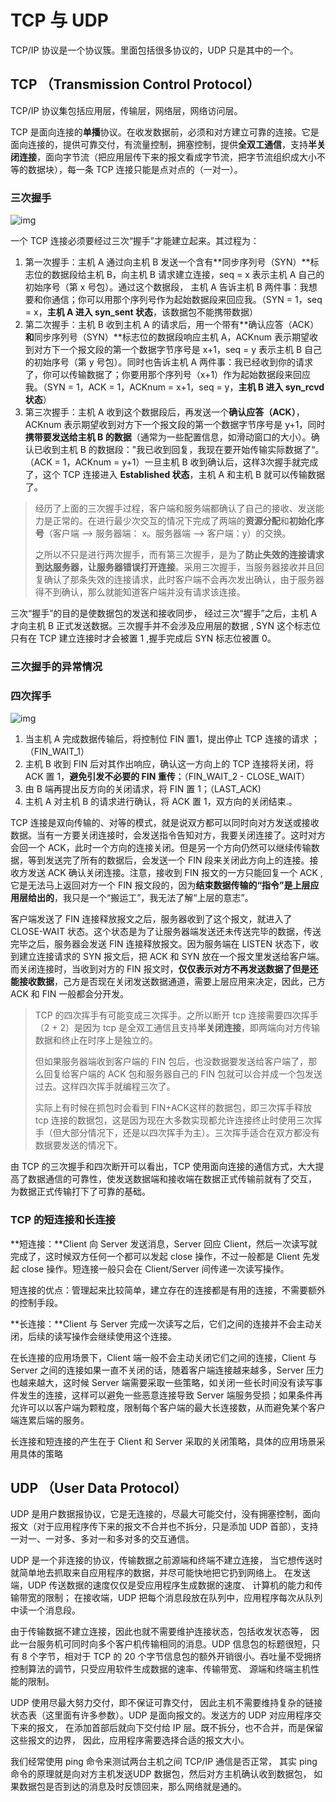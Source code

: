 # TCP 与 UDP

TCP/IP 协议是一个协议簇。里面包括很多协议的，UDP 只是其中的一个。



## TCP （Transmission Control Protocol）

TCP/IP 协议集包括应用层，传输层，网络层，网络访问层。 

TCP 是面向连接的**单播**协议。在收发数据前，必须和对方建立可靠的连接。它是面向连接的，提供可靠交付，有流量控制，拥塞控制，提供**全双工通信**，支持**半关闭连接**，面向字节流（把应用层传下来的报文看成字节流，把字节流组织成大小不等的数据块），每一条 TCP 连接只能是点对点的（一对一）。



### 三次握手

![img](https://pic4.zhimg.com/80/v2-0673bbc84fe4440aed9d1dadc67ae79b_720w.jpg)

一个 TCP 连接必须要经过三次“握手”才能建立起来。其过程为：

1. 第一次握手：主机 A 通过向主机 B 发送一个含有**同步序列号（SYN）**标志位的数据段给主机 B，向主机 B 请求建立连接，seq = x 表示主机 A 自己的初始序号（第 x 号包）。通过这个数据段， 主机 A 告诉主机 B 两件事：我想要和你通信；你可以用那个序列号作为起始数据段来回应我。（SYN = 1，seq = x，**主机 A 进入 syn_sent 状态**，该数据包不能携带数据）
2. 第二次握手：主机 B 收到主机 A 的请求后，用一个带有**确认应答（ACK）**和**同步序列号（SYN）**标志位的数据段响应主机 A，ACKnum 表示期望收到对方下一个报文段的第一个数据字节序号是 x+1，seq = y 表示主机 B 自己的初始序号（第 y 号包）。同时也告诉主机 A 两件事：我已经收到你的请求了，你可以传输数据了；你要用那个序列号（x+1）作为起始数据段来回应我。（SYN = 1，ACK = 1，ACKnum = x+1，seq = y，**主机 B 进入 syn_rcvd 状态**）
3. 第三次握手：主机 A 收到这个数据段后，再发送一个**确认应答（ACK）**，ACKnum 表示期望收到对方下一个报文段的第一个数据字节序号是 y+1，同时**携带要发送给主机 B 的数据**（通常为一些配置信息，如滑动窗口的大小）。确认已收到主机 B 的数据段："我已收到回复，我现在要开始传输实际数据了“。（ACK = 1，ACKnum = y+1）一旦主机 B 收到确认后，这样3次握手就完成了，这个 TCP 连接进入 **Established 状态**，主机 A 和主机 B 就可以传输数据了。

> 经历了上面的三次握手过程，客户端和服务端都确认了自己的接收、发送能力是正常的。在进行最少次交互的情况下完成了两端的**资源分配**和**初始化序号**（客户端 --> 服务器端： x。服务器端 --> 客户端：y）的交换。
>
> 
>
> 之所以不只是进行两次握手，而有第三次握手，是为了**防止失效的连接请求到达服务器，让服务器错误打开连接**。采用三次握手，当服务器接收并且回复确认了那条失效的连接请求，此时客户端不会再次发出确认，由于服务器得不到确认，那么就能知道客户端并没有请求该连接。



三次“握手”的目的是使数据包的发送和接收同步， 经过三次“握手”之后，主机 A 才向主机 B 正式发送数据。三次握手并不会涉及应用层的数据 , SYN 这个标志位只有在 TCP 建立连接时才会被置 1 ,握手完成后 SYN 标志位被置 0。



### 三次握手的异常情况





### 四次挥手

![img](https://pic2.zhimg.com/80/v2-8bf6f231cdd87b2613554f54424e8201_720w.jpg)

1. 当主机 A 完成数据传输后，将控制位 FIN 置1，提出停止 TCP 连接的请求 ；（FIN_WAIT_1）
2. 主机 B 收到 FIN 后对其作出响应，确认这一方向上的 TCP 连接将关闭，将 ACK 置 1，**避免引发不必要的 FIN 重传**；（FIN_WAIT_2 - CLOSE_WAIT）
3. 由 B 端再提出反方向的关闭请求，将 FIN 置 1；（LAST_ACK)
4. 主机 A 对主机 B 的请求进行确认，将 ACK 置 1，双方向的关闭结束.。

TCP 连接是双向传输的、对等的模式，就是说双方都可以同时向对方发送或接收数据。当有一方要关闭连接时，会发送指令告知对方，我要关闭连接了。这时对方会回一个 ACK，此时一个方向的连接关闭。但是另一个方向仍然可以继续传输数据，等到发送完了所有的数据后，会发送一个 FIN 段来关闭此方向上的连接。接收方发送 ACK 确认关闭连接。注意，接收到 FIN 报文的一方只能回复一个 ACK , 它是无法马上返回对方一个 FIN 报文段的，因为**结束数据传输的“指令”是上层应用层给出的**，我只是一个“搬运工”，我无法了解“上层的意志”。

客户端发送了 FIN 连接释放报文之后，服务器收到了这个报文，就进入了 CLOSE-WAIT 状态。这个状态是为了让服务器端发送还未传送完毕的数据，传送完毕之后，服务器会发送 FIN 连接释放报文。因为服务端在 LISTEN 状态下，收到建立连接请求的 SYN 报文后，把 ACK 和 SYN 放在一个报文里发送给客户端。而关闭连接时，当收到对方的 FIN 报文时，**仅仅表示对方不再发送数据了但是还能接收数据**，己方是否现在关闭发送数据通道，需要上层应用来决定，因此，己方 ACK 和 FIN 一般都会分开发。



> TCP 的四次挥手有可能变成三次挥手。之所以断开 tcp 连接需要四次挥手（2 + 2）是因为 tcp 是全双工通信且支持**半关闭连接**，即两端向对方传输数据和终止在时序上是独立的。
>
> 但如果服务器端收到客户端的 FIN 包后，也没数据要发送给客户端了，那么回复给客户端的 ACK 包和服务器自己的 FIN 包就可以合并成一个包发送过去。这样四次挥手就编程三次了。
>
> 实际上有时候在抓包时会看到 FIN+ACK这样的数据包，即三次挥手释放 tcp 连接的数据包，这是因为现在大多数实现都允许连接终止时使用三次挥手（但大部分情况下，还是以四次挥手为主）。三次挥手适合在双方都没有数据要发送的情况下。



由 TCP 的三次握手和四次断开可以看出，TCP 使用面向连接的通信方式，大大提高了数据通信的可靠性，使发送数据端和接收端在数据正式传输前就有了交互， 为数据正式传输打下了可靠的基础。



### TCP 的短连接和长连接

**短连接：**Client 向 Server 发送消息，Server 回应 Client，然后一次读写就完成了，这时候双方任何一个都可以发起 close 操作，不过一般都是 Client 先发起 close 操作。短连接一般只会在 Client/Server 间传递一次读写操作。

短连接的优点：管理起来比较简单，建立存在的连接都是有用的连接，不需要额外的控制手段。

**长连接：**Client 与 Server 完成一次读写之后，它们之间的连接并不会主动关闭，后续的读写操作会继续使用这个连接。

在长连接的应用场景下，Client 端一般不会主动关闭它们之间的连接，Client 与 Server 之间的连接如果一直不关闭的话，随着客户端连接越来越多，Server 压力也越来越大，这时候 Server 端需要采取一些策略，如关闭一些长时间没有读写事件发生的连接，这样可以避免一些恶意连接导致 Server 端服务受损；如果条件再允许可以以客户端为颗粒度，限制每个客户端的最大长连接数，从而避免某个客户端连累后端的服务。

长连接和短连接的产生在于 Client 和 Server 采取的关闭策略，具体的应用场景采用具体的策略



## UDP （User Data Protocol）

UDP 是用户数据报协议，它是无连接的，尽最大可能交付，没有拥塞控制，面向报文（对于应用程序传下来的报文不合并也不拆分，只是添加 UDP 首部），支持一对一、一对多、多对一和多对多的交互通信。

UDP 是一个非连接的协议，传输数据之前源端和终端不建立连接， 当它想传送时就简单地去抓取来自应用程序的数据，并尽可能快地把它扔到网络上。 在发送端，UDP 传送数据的速度仅仅是受应用程序生成数据的速度、 计算机的能力和传输带宽的限制； 在接收端，UDP 把每个消息段放在队列中，应用程序每次从队列中读一个消息段。

由于传输数据不建立连接，因此也就不需要维护连接状态，包括收发状态等， 因此一台服务机可同时向多个客户机传输相同的消息。UDP 信息包的标题很短，只有 8 个字节，相对于 TCP 的 20 个字节信息包的额外开销很小。吞吐量不受拥挤控制算法的调节，只受应用软件生成数据的速率、传输带宽、 源端和终端主机性能的限制。

UDP 使用尽最大努力交付，即不保证可靠交付， 因此主机不需要维持复杂的链接状态表（这里面有许多参数）。UDP 是面向报文的。发送方的 UDP 对应用程序交下来的报文， 在添加首部后就向下交付给 IP 层。既不拆分，也不合并，而是保留这些报文的边界， 因此，应用程序需要选择合适的报文大小。

我们经常使用 ping 命令来测试两台主机之间 TCP/IP 通信是否正常， 其实 ping 命令的原理就是向对方主机发送UDP 数据包，然后对方主机确认收到数据包， 如果数据包是否到达的消息及时反馈回来，那么网络就是通的。



